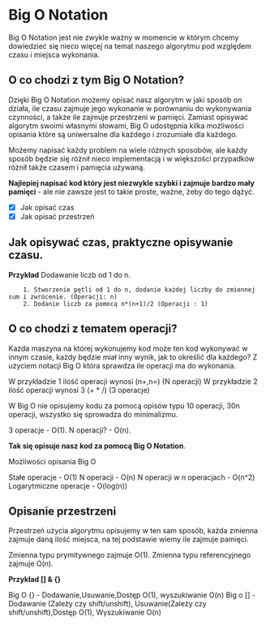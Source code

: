 # Big O Notation

Big O Notation jest nie zwykle ważny w momencie w którym chcemy dowiedzieć się nieco więcej na temat naszego algorytmu pod względem czasu i miejsca wykonania.

## O co chodzi z tym Big O Notation?

Dzięki Big O Notation możemy opisać nasz algorytm w jaki sposób on działa, ile czasu zajmuje jego wykonanie w porównaniu do wykonywania czynności, a także ile zajmuje przestrzeni w pamięci. Zamiast opisywać algorytm swoimi własnymi słowami, Big O udostępnia kilka możliwości opisania które są uniwersalne dla każdego i zrozumiałe dla każdego.

Możemy napisać każdy problem na wiele różnych sposobów, ale każdy sposób będzie się różnił nieco implementacją i w większości przypadków różnił także czasem i pamięcia używaną.

**Najlepiej napisać kod który jest niezwykle szybki i zajmuje bardzo mały pamięci** - ale nie zawsze jest to takie proste, ważne, żeby do tego dążyć.

- [x] Jak opisać czas
- [x] Jak opisać przestrzeń

## Jak opisywać czas, praktyczne opisywanie czasu.

**Przykład**
Dodawanie liczb od 1 do n.

```
    1. Stworzenie pętli od 1 do n, dodanie każdej liczby do zmiennej sum i zwrócenie. (Operacji: n)
    2. Dodanie liczb za pomocą n*(n+1)/2 (Operacji : 1)

```

## O co chodzi z tematem operacji?

Każda maszyna na której wykonujemy kod może ten kod wykonywać w innym czasie, każdy będzie miał inny wynik, jak to określić dla każdego?
Z użyciem notacji Big O która sprawdza ile operacji ma do wykonania.

W przykładzie 1 ilość operacji wynosi (n+,n=) (N operacji)
W przykładzie 2 ilość operacji wynosi 3 (+ \* /) (3 operacje)

W Big O nie opisujemy kodu za pomocą opisów typu 10 operacji, 30n operacji, wszystko się sprowadza do minimalizmu.

3 operacje - O(1).
N operacji? - O(n).

**Tak się opisuje nasz kod za pomocą Big O Notation**.

Możliwości opisania Big O

Stałe operacje - O(1)
N operacji - O(n)
N operacji w n operacjach - O(n^2)
Logarytmiczne operacje - O(log(n))

## Opisanie przestrzeni

Przestrzeń użycia algorytmu opisujemy w ten sam sposób, każda zmienna zajmuje daną ilość miejsca, na tej podstawie wiemy ile zajmuje pamięci.

Zmienna typu prymitywnego zajmuje O(1).
Zmienna typu referencyjnego zajmuje O(n).

**Przykład [] & {}**

Big O {} - Dodawanie,Usuwanie,Dostęp O(1), wyszukiwanie O(n)
Big o [] - Dodawanie (Zależy czy shift/unshift), Usuwanie(Zależy czy shift/unshift),Dostęp O(1), Wyszukiwanie O(n)
